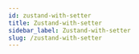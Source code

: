 ```yaml
---
id: zustand-with-setter
title: Zustand-with-setter
sidebar_label: Zustand-with-setter
slug: /zustand-with-setter
---
```









